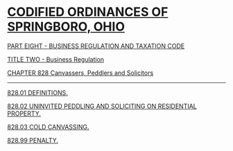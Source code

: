 [CODIFIED ORDINANCES OF SPRINGBORO, OHIO](index.html)
=====================================================

[PART EIGHT - BUSINESS REGULATION AND TAXATION CODE](394aa412.html)

[TITLE TWO - Business Regulation](3966a412.html)

[CHAPTER 828 Canvassers, Peddlers and Solicitors](3c02a412.html)

* * * * *

[828.01 DEFINITIONS.](3c13a412.html)

[828.02 UNINVITED PEDDLING AND SOLICITING ON RESIDENTIAL
PROPERTY.](3c1ea412.html)

[828.03 COLD CANVASSING.](3c22a412.html)

[828.99 PENALTY.](3c26a412.html)

